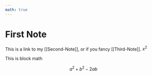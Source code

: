 ```yaml
---
math: true
---
```

# First Note

This is a link to my [[Second-Note]], or if you fancy [[Third-Note]].
$x^2$

This is block math

$$a^2+b^2-2ab$$